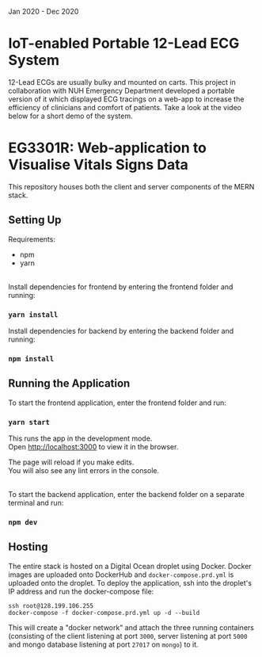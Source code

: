 Jan 2020 - Dec 2020
# IoT-enabled Portable 12-Lead ECG System

12-Lead ECGs are usually bulky and mounted on carts. This project in collaboration with NUH Emergency Department developed a portable version of it which displayed ECG tracings on a web-app to increase the efficiency of clinicians and comfort of patients. Take a look at the video below for a short demo of the system.


# EG3301R: Web-application to Visualise Vitals Signs Data
This repository houses both the client and server components of the MERN stack.

## Setting Up
Requirements:

- npm
- yarn

<br>Install dependencies for frontend by entering the frontend folder and running:

### `yarn install`

Install dependencies for backend by entering the backend folder and running:

### `npm install`

## Running the Application
To start the frontend application, enter the frontend folder and run:

### `yarn start`

This runs the app in the development mode.<br>
Open [http://localhost:3000](http://localhost:3000) to view it in the browser.

The page will reload if you make edits.<br>
You will also see any lint errors in the console.<br><br>

To start the backend application, enter the backend folder on a separate terminal and run:

### `npm dev`

## Hosting
The entire stack is hosted on a Digital Ocean droplet using Docker. Docker images are uploaded onto
DockerHub and `docker-compose.prd.yml` is uploaded onto the droplet. To deploy the application, ssh into the droplet's IP address and run the docker-compose file: <br>
```
ssh root@128.199.106.255
docker-compose -f docker-compose.prd.yml up -d --build
```

This will create a "docker network" and attach the three running containers (consisting of the client 
listening at port `3000`, server listening at port `5000` and mongo database listening at port `27017` on `mongo`)
to it.
